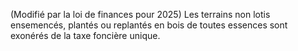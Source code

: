 (Modifié  par  la  loi  de  finances  pour  2025)  Les  terrains  non  lotis ensemencés, plantés ou replantés en bois de toutes essences sont exonérés de la taxe foncière unique.